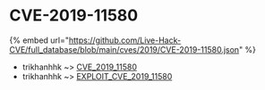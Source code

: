 # CVE-2019-11580
{% embed url="https://github.com/Live-Hack-CVE/full_database/blob/main/cves/2019/CVE-2019-11580.json" %}

* trikhanhhk ~> [CVE_2019_11580](https://www.alice-snow.ru/2019/database/cve-2019-11580/cve_2019_11580-trikhanhhk)
* trikhanhhk ~> [EXPLOIT_CVE_2019_11580](https://www.alice-snow.ru/2019/database/cve-2019-11580/exploit_cve_2019_11580-trikhanhhk)